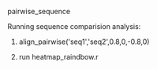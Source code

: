 pairwise_sequence

Running sequence comparision analysis:

1) align_pairwise('seq1','seq2',0.8,0,-0.8,0)

2) run heatmap_raindbow.r 

